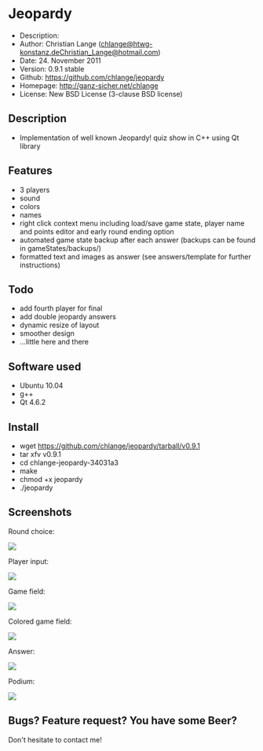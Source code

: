 Jeopardy
========

* Description:	
* Author:	Christian Lange (<chlange@htwg-konstanz.de><Christian_Lange@hotmail.com>)
* Date:		24. November 2011
* Version:	0.9.1 stable
* Github:	https://github.com/chlange/jeopardy
* Homepage:	http://ganz-sicher.net/chlange
* License:	New BSD License (3-clause BSD license)

Description
-----------

* Implementation of well known Jeopardy! quiz show in C++ using Qt library

Features
--------

* 3 players
* sound
* colors
* names
* right click context menu including load/save game state, player name and points editor and early round ending option
* automated game state backup after each answer (backups can be found in gameStates/backups/)
* formatted text and images as answer (see answers/template for further instructions)

Todo
----

* add fourth player for final
* add double jeopardy answers
* dynamic resize of layout
* smoother design
* ...little here and there

Software used
-------------

* Ubuntu 10.04
* g++
* Qt 4.6.2

Install
-------

* wget https://github.com/chlange/jeopardy/tarball/v0.9.1
* tar xfv v0.9.1
* cd chlange-jeopardy-34031a3
* make
* chmod +x jeopardy
* ./jeopardy

Screenshots
-----------

Round choice:

![](http://i.imgur.com/PdzVW.png)

Player input:

![](http://i.imgur.com/kZTJF.png)

Game field: 

![](http://i.imgur.com/TojZ7.png)

Colored game field:

![](http://i.imgur.com/4kwY6.png)

Answer:

![](http://i.imgur.com/hMVrk.png)

Podium:

![](http://i.imgur.com/lIQgj.png)

Bugs? Feature request? You have some Beer?
------------------------------------------

Don't hesitate to contact me!
